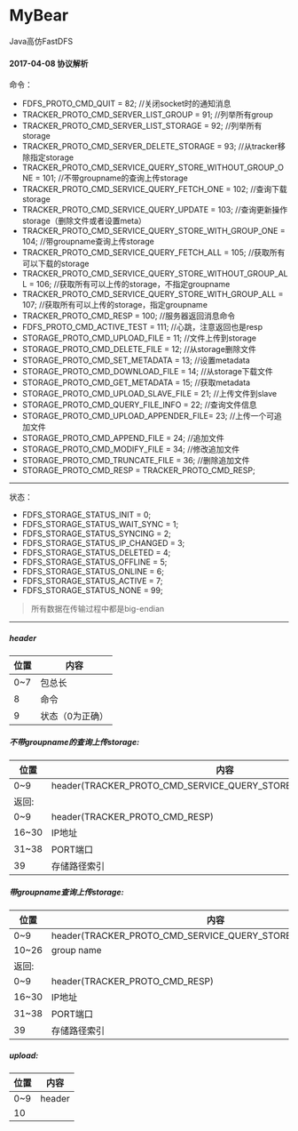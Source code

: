 # MyBear
Java高仿FastDFS

#### 2017-04-08 协议解析
命令：
* FDFS_PROTO_CMD_QUIT      = 82;                                 //关闭socket时的通知消息
* TRACKER_PROTO_CMD_SERVER_LIST_GROUP     = 91;                  //列举所有group
* TRACKER_PROTO_CMD_SERVER_LIST_STORAGE   = 92;                  //列举所有storage
* TRACKER_PROTO_CMD_SERVER_DELETE_STORAGE = 93;                  //从tracker移除指定storage
* TRACKER_PROTO_CMD_SERVICE_QUERY_STORE_WITHOUT_GROUP_ONE = 101; //不带groupname的查询上传storage
* TRACKER_PROTO_CMD_SERVICE_QUERY_FETCH_ONE = 102;               //查询下载storage
* TRACKER_PROTO_CMD_SERVICE_QUERY_UPDATE = 103;                  //查询更新操作storage（删除文件或者设置meta）
* TRACKER_PROTO_CMD_SERVICE_QUERY_STORE_WITH_GROUP_ONE = 104;    //带groupname查询上传storage
* TRACKER_PROTO_CMD_SERVICE_QUERY_FETCH_ALL = 105;               //获取所有可以下载的storage
* TRACKER_PROTO_CMD_SERVICE_QUERY_STORE_WITHOUT_GROUP_ALL = 106; //获取所有可以上传的storage，不指定groupname
* TRACKER_PROTO_CMD_SERVICE_QUERY_STORE_WITH_GROUP_ALL = 107;    //获取所有可以上传的storage，指定groupname
* TRACKER_PROTO_CMD_RESP = 100;                                  //服务器返回消息命令
* FDFS_PROTO_CMD_ACTIVE_TEST = 111;                              //心跳，注意返回也是resp
* STORAGE_PROTO_CMD_UPLOAD_FILE  = 11;                           //文件上传到storage
* STORAGE_PROTO_CMD_DELETE_FILE	= 12;                           //从storage删除文件
* STORAGE_PROTO_CMD_SET_METADATA	 = 13;                          //设置metadata
* STORAGE_PROTO_CMD_DOWNLOAD_FILE = 14;                          //从storage下载文件
* STORAGE_PROTO_CMD_GET_METADATA	 = 15;                          //获取metadata
* STORAGE_PROTO_CMD_UPLOAD_SLAVE_FILE   = 21;                    //上传文件到slave
* STORAGE_PROTO_CMD_QUERY_FILE_INFO     = 22;                    //查询文件信息
* STORAGE_PROTO_CMD_UPLOAD_APPENDER_FILE= 23;                    //上传一个可追加文件
* STORAGE_PROTO_CMD_APPEND_FILE         = 24;                    //追加文件
* STORAGE_PROTO_CMD_MODIFY_FILE         = 34;                    //修改追加文件
* STORAGE_PROTO_CMD_TRUNCATE_FILE       = 36;                    //删除追加文件
* STORAGE_PROTO_CMD_RESP	 = TRACKER_PROTO_CMD_RESP;
---
状态：
* FDFS_STORAGE_STATUS_INIT        = 0;
* FDFS_STORAGE_STATUS_WAIT_SYNC   = 1;
* FDFS_STORAGE_STATUS_SYNCING     = 2;
* FDFS_STORAGE_STATUS_IP_CHANGED  = 3;
* FDFS_STORAGE_STATUS_DELETED     = 4;
* FDFS_STORAGE_STATUS_OFFLINE     = 5;
* FDFS_STORAGE_STATUS_ONLINE      = 6;
* FDFS_STORAGE_STATUS_ACTIVE      = 7;
* FDFS_STORAGE_STATUS_NONE        = 99;

> 所有数据在传输过程中都是big-endian

---

##### header

位置 | 内容
---- | ------
0~7 | 包总长       
8  | 命令         
9  | 状态（0为正确）

##### 不带groupname的查询上传storage:

位置 | 内容
---- | ------
0~9  | header(TRACKER_PROTO_CMD_SERVICE_QUERY_STORE_WITHOUT_GROUP_ONE)
返回: |
0~9  | header(TRACKER_PROTO_CMD_RESP)
16~30 |IP地址
31~38 |PORT端口
39    |存储路径索引

##### 带groupname查询上传storage:

位置 | 内容
---- | ------
0~9   |header(TRACKER_PROTO_CMD_SERVICE_QUERY_STORE_WITH_GROUP_ONE)
10~26 |group name
返回:|
0~9   |header(TRACKER_PROTO_CMD_RESP)
16~30 |IP地址
31~38 |PORT端口
39    |存储路径索引

##### upload:

位置 | 内容
---- | ------
0~9   | header
10    |
